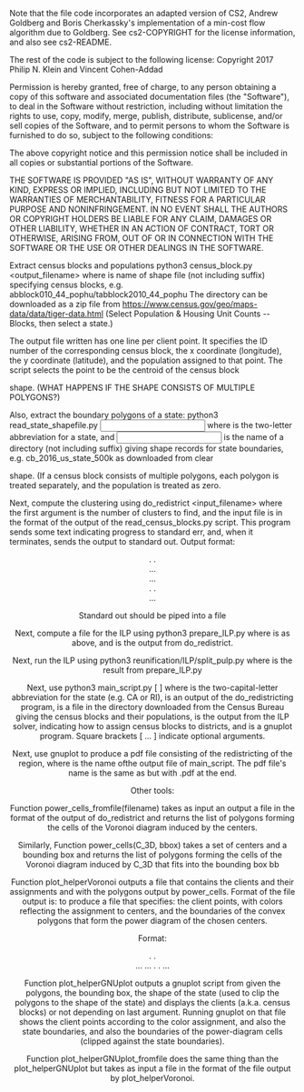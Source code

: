 Note that the file  code incorporates an adapted version of CS2, Andrew
Goldberg and Boris Cherkassky's implementation of a min-cost flow
algorithm due to Goldberg.  See cs2-COPYRIGHT for the license
information, and also see cs2-README.

The rest of the code is subject to the following license:
Copyright 2017 Philip N. Klein and Vincent Cohen-Addad

Permission is hereby granted, free of charge, to any person obtaining a copy of this software and associated documentation files (the "Software"), to deal in the Software without restriction, including without limitation the rights to use, copy, modify, merge, publish, distribute, sublicense, and/or sell copies of the Software, and to permit persons to whom the Software is furnished to do so, subject to the following conditions:

The above copyright notice and this permission notice shall be included in all copies or substantial portions of the Software.

THE SOFTWARE IS PROVIDED "AS IS", WITHOUT WARRANTY OF ANY KIND, EXPRESS OR IMPLIED, INCLUDING BUT NOT LIMITED TO THE WARRANTIES OF MERCHANTABILITY, FITNESS FOR A PARTICULAR PURPOSE AND NONINFRINGEMENT. IN NO EVENT SHALL THE AUTHORS OR COPYRIGHT HOLDERS BE LIABLE FOR ANY CLAIM, DAMAGES OR OTHER LIABILITY, WHETHER IN AN ACTION OF CONTRACT, TORT OR OTHERWISE, ARISING FROM, OUT OF OR IN CONNECTION WITH THE SOFTWARE OR THE USE OR OTHER DEALINGS IN THE SOFTWARE.


Extract census blocks and populations
  python3  census_block.py <census block shape filename> <output_filename>
where <census block shape filename> is name of shape file (not
  including suffix) specifying census blocks, e.g.
          abblock010_44_pophu/tabblock2010_44_pophu
The directory can be downloaded as a zip file from https://www.census.gov/geo/maps-data/data/tiger-data.html
(Select Population & Housing Unit Counts -- Blocks, then select a state.)

The output file written has one line per client point.
It specifies the ID number of the corresponding census block, the x coordinate (longitude), the y coordinate
(latitude), and the population assigned to that point.
The script selects the point to be the centroid of the census block

shape.  (WHAT HAPPENS IF THE SHAPE CONSISTS OF MULTIPLE POLYGONS?)

Also, extract the boundary polygons of a state:
  python3 read_state_shapefile.py <ST> <input directory name>
 where <ST> is the two-letter abbreviation for a state, and <input directory name>
is the name of a directory (not including suffix) giving shape records for
  state boundaries, e.g. cb_2016_us_state_500k as downloaded from clear

shape. (If a census block consists of multiple polygons, each polygon
is treated separately, and the population is treated as zero.


Next, compute the clustering using
   do_redistrict <k> <input_filename>
where the first argument is the number of clusters to find, and the
input file is in the format of the output of the read_census_blocks.py script.
This program sends some text indicating progress to standard err, and,
when it terminates, sends the output to standard out.
 Output format:
    <num centers> <num clients>
    <center x> <center y> <center z>
    <center x> <center y> <center z>
    .
    .
    <center x> <center y> <center z>
    <census block ID> <client x> <client y> <center id> <subpopulation> <center id> <subpopulation> ... <center id> <subpopulation>
    <census block ID> <client x> <client y> <center id> <subpopulation> <center id> <subpopulation> ... <center id> <subpopulation>
    .
    .
    <census block ID> <client x> <client y> <center id> <subpopulation> <center id> <subpopulation> ... <center id> <subpopulation>

Standard out should be piped into a file

Next, compute a file for the ILP using
  python3 prepare_ILP.py <census block shape filename>  <redistricting solution filename  > <outputfilename>
where <census block shape filename> is as above, and <redistricting solution filename>
is the output from do_redistrict.

Next, run the ILP using
   python3 reunification/ILP/split_pulp.py <ILP input> <output filename> <log filename>
where <ILP input> is the result from prepare_ILP.py

Next, use
   python3 main_script.py <state abbreviation> <redistricting filename> <state shape filename> [<census block shape filename> <census block assignment filename>] <output filename>
   where
      <state abbreviation> is the two-capital-letter abbreviation for the state (e.g. CA or RI),
      <redistricting filename> is an output of the do_redistricting program,
      <state shape filename> is a file in the directory downloaded from the Census Bureau giving the census blocks and their populations,
      <census block assignment filename> is the output from the ILP solver, indicating how to assign census blocks to districts,
      and <output filename> is a gnuplot program. 
Square brackets [ ... ] indicate optional arguments.


Next, use
   gnuplot <filename> 
to produce a pdf file consisting of the redistricting of the region,
where <filename> is the name ofthe output file of main_script.
The pdf file's name is the same as <filename> but with .pdf at the end.




Other tools:

Function power_cells_fromfile(filename) takes
as input an output a file in the format of the output of 
do_redistrict and returns the list of polygons forming the cells of
the Voronoi diagram induced by the centers.

Similarly, Function power_cells(C_3D, bbox) takes a set
of centers and a bounding box and returns the list of polygons
forming the cells of the Voronoi diagram induced by C_3D that fits
into the bounding box bb

Function plot_helperVoronoi outputs a file that contains the clients
and their assignments and with the polygons output by power_cells.
Format of the file output is:
to produce a file that specifies:
   the client points, with colors reflecting the assignment to
   centers, and the boundaries of the convex polygons that form the
   power diagram of the chosen centers.
   
Format:
     <num centers> <num clients>
     <center x> <center y> <color>
     <center x> <center y> <color>
      .
      .
      <center x> <center y> <color>
      <x> <y> <x> <y> ... <x> <y> 
      <x> <y> <x> <y> ... <x> <y> 
      .
      .
      <x> <y> <x> <y> ... <x> <y> 



Function plot_helperGNUplot outputs a gnuplot script from
given the polygons, the bounding box, the shape of the state (used
to clip the polygons to the shape of the state) and displays the
clients (a.k.a. census blocks) or not depending on last argument.
Running gnuplot on that file shows the client points according
to the color assignment, and
also the state boundaries, and also the boundaries of the
power-diagram cells (clipped against the state boundaries).


Function plot_helperGNUplot_fromfile does the same thing than
the plot_helperGNUplot but takes as input a file in the format
of the file output by plot_helperVoronoi.
